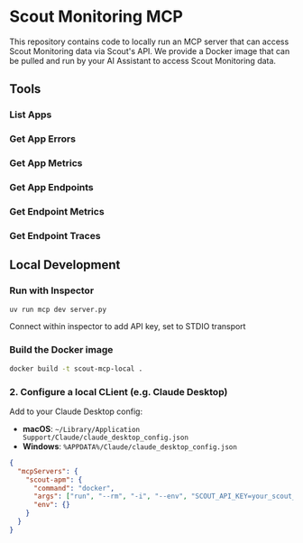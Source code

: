 # Scout Monitoring MCP

This repository contains code to locally run an MCP server that can access Scout
Monitoring data via Scout's API. We provide a Docker image that can be pulled and run by
your AI Assistant to access Scout Monitoring data.

## Tools

### List Apps
### Get App Errors
### Get App Metrics
### Get App Endpoints
### Get Endpoint Metrics
### Get Endpoint Traces

## Local Development

### Run with Inspector
```bash
uv run mcp dev server.py
```
Connect within inspector to add API key, set to STDIO transport

### Build the Docker image
```bash
docker build -t scout-mcp-local .
```

### 2. Configure a local CLient (e.g. Claude Desktop)
Add to your Claude Desktop config:
- **macOS**: `~/Library/Application Support/Claude/claude_desktop_config.json`
- **Windows**: `%APPDATA%/Claude/claude_desktop_config.json`

```json
{
  "mcpServers": {
    "scout-apm": {
      "command": "docker",
      "args": ["run", "--rm", "-i", "--env", "SCOUT_API_KEY=your_scout_api_key_here", "scout-mcp-local"],
      "env": {}
    }
  }
}
```
